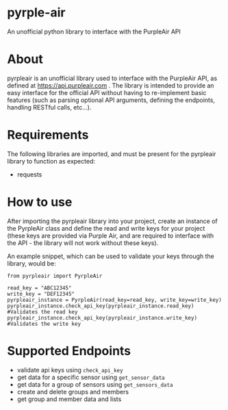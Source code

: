 # pyrple-air
An unofficial python library to interface with the PurpleAir API

# About
pyrpleair is an unofficial library used to interface with the PurpleAir API, as defined at https://api.purpleair.com .
The library is intended to provide an easy interface for the official API without having to re-implement basic features 
(such as parsing optional API arguments, defining the endpoints, handling RESTful calls, etc...). 

# Requirements
The following libraries are imported, and must be present for the pyrpleair library to function as expected:
* requests

# How to use
After importing the pyrpleair library into your project, create an instance of the PyrpleAir class and define the read 
and write keys for your project (these keys are provided via Purple Air, and are required to interface with the API - 
the library will not work without these keys).

An example snippet, which can be used to validate your keys through the library, would be:
```buildoutcfg
from pyrpleair import PyrpleAir

read_key = "ABC12345"
write_key = "DEF12345"
pyrpleair_instance = PyrpleAir(read_key=read_key, write_key=write_key)
pyrpleair_instance.check_api_key(pyrpleair_instance.read_key) #Validates the read key
pyrpleair_instance.check_api_key(pyrpleair_instance.write_key) #Validates the write key
```

# Supported Endpoints
* validate api keys using `check_api_key`
* get data for a specific sensor using `get_sensor_data`
* get data for a group of sensors using `get_sensors_data`
* create and delete groups and members
* get group and member data and lists
